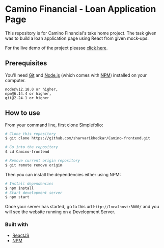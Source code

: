 # Camino Financial - Loan Application Page

This repository is for Camino Financial's take home project.
The task given was to build a loan application page using React from given mock-ups.

For the live demo of the project pleasse [click here](https://caminoregister.herokuapp.com/).

## Prerequisites 

You'll need [Git](https://git-scm.com) and [Node.js](https://nodejs.org/en/download/) (which comes with [NPM](http://npmjs.com)) installed on your computer.

```
node@v12.18.0 or higher,
npm@6.14.4 or higher,
git@2.24.1 or higher
```
## How to use
From your command line, first clone Simplefolio:

```bash
# Clone this repository
$ git clone https://github.com/sharvarikhedkar/Camino-frontend.git

# Go into the repository
$ cd Camino-frontend

# Remove current origin repository
$ git remote remove origin
```

Then you can install the dependencies either using NPM:
```bash
# Install dependencies
$ npm install
# Start development server
$ npm start
```
Once your server has started, go to this url `http://localhost:3000/` and you will see the website running on a Development Server.


### Built with
- [ReactJS](https://reactjs.org/)
- [NPM](https://www.npmjs.com/) 
